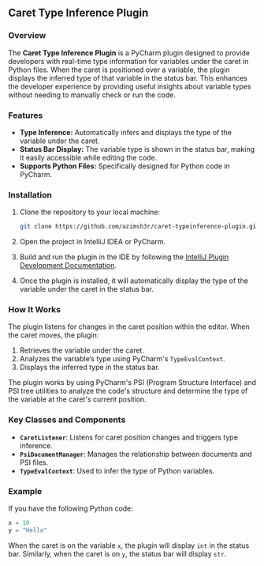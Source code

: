 ## Caret Type Inference Plugin

### Overview
The **Caret Type Inference Plugin** is a PyCharm plugin designed to provide developers with real-time type information for variables under the caret in Python files. When the caret is positioned over a variable, the plugin displays the inferred type of that variable in the status bar. This enhances the developer experience by providing useful insights about variable types without needing to manually check or run the code.

### Features
- **Type Inference:** Automatically infers and displays the type of the variable under the caret.
- **Status Bar Display:** The variable type is shown in the status bar, making it easily accessible while editing the code.
- **Supports Python Files:** Specifically designed for Python code in PyCharm.

### Installation

1. Clone the repository to your local machine:
   ```bash
   git clone https://github.com/azimsh3r/caret-typeinference-plugin.git
   ```
   
2. Open the project in IntelliJ IDEA or PyCharm.

3. Build and run the plugin in the IDE by following the [IntelliJ Plugin Development Documentation](https://plugins.jetbrains.com/docs/intellij/writing-your-first-plugin.html).

4. Once the plugin is installed, it will automatically display the type of the variable under the caret in the status bar.

### How It Works

The plugin listens for changes in the caret position within the editor. When the caret moves, the plugin:
1. Retrieves the variable under the caret.
2. Analyzes the variable’s type using PyCharm's `TypeEvalContext`.
3. Displays the inferred type in the status bar.

The plugin works by using PyCharm's PSI (Program Structure Interface) and PSI tree utilities to analyze the code's structure and determine the type of the variable at the caret's current position.

### Key Classes and Components

- **`CaretListener`**: Listens for caret position changes and triggers type inference.
- **`PsiDocumentManager`**: Manages the relationship between documents and PSI files.
- **`TypeEvalContext`**: Used to infer the type of Python variables.

### Example

If you have the following Python code:
```python
x = 10
y = "Hello"
```

When the caret is on the variable `x`, the plugin will display `int` in the status bar. Similarly, when the caret is on `y`, the status bar will display `str`.
